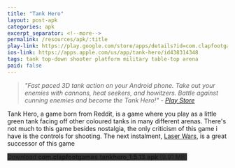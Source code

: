 ```yaml
---
title: "Tank Hero"
layout: post-apk
categories: apk
excerpt_separator: <!--more-->
permalink: /resources/apk/:title
play-link: https://play.google.com/store/apps/details?id=com.clapfootgames.tankhero
ios-link: https://apps.apple.com/us/app/tank-hero/id438314348
tags: tank top-down shooter platform military table-top arena 
paid: false
---
```


> _"Fast paced 3D tank action on your Android phone. Take out your enemies with cannons, heat seekers, and howitzers. Battle against cunning enemies and become the Tank Hero!" - <a href="https://play.google.com/store/apps/details?id=com.clapfootgames.tankhero" target="_blank">Play Store</a>_

Tank Hero, a game born from Reddit, is a game where you play as a little green tank facing off other coloured tanks in many different arenas.<!--more--> There's not much to this game besides nostalgia, the only criticism of this game i have is the controls for shooting. The next instalment, <a href="https://arifhamed.com/APKs/Tank-Hero-Laser-Wars" target="_blank">Laser Wars</a>, is a great successor of this game

<div class="text-center">
    <a class="btn btn-dark btn-block w-100" onclick='apk("com.clapfootgames.tankhero_1.5.13.apk")' style="text-decoration: none; background-color: #333;"> Download <b>com.clapfootgames.tankhero_1.5.13.apk</b> (9.91 MB)</a>
</div>

